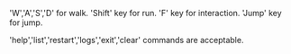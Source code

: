 'W','A','S','D' for walk.
'Shift' key for run.
'F' key for interaction.
'Jump' key for jump.

'help','list','restart','logs','exit','clear' commands are acceptable.
